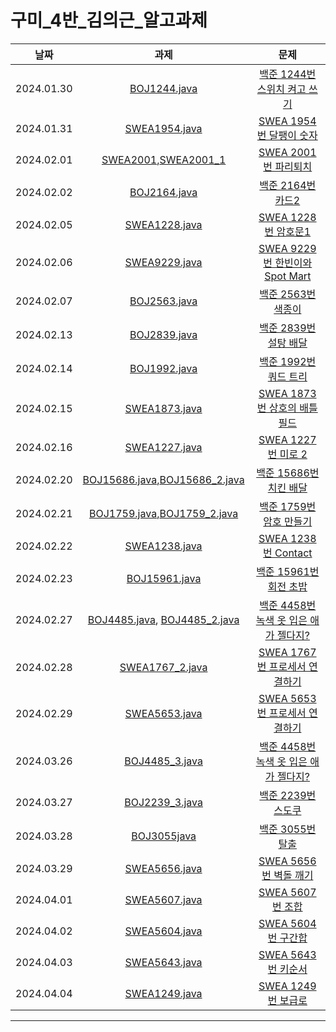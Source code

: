 # 구미_4반_김의근_알고과제

|날짜|과제|문제|
|:------:|:-------------------------:|:----------------------------------:|
|2024.01.30|[BOJ1244.java](./240130/BOJ1244.java)|[백준 1244번 스위치 켜고 쓰기](https://www.acmicpc.net/problem/1244)|
|2024.01.31|[SWEA1954.java](./240131/SWEA1954.java)|[SWEA 1954번 달팽이 숫자](https://swexpertacademy.com/main/code/problem/problemDetail.do?contestProbId=AV5PobmqAPoDFAUq)|
|2024.02.01|[SWEA2001](./240201/SWEA2001.java),[SWEA2001_1](./240201/SWEA2001_1.java)|[SWEA 2001번 파리퇴치](https://swexpertacademy.com/main/code/problem/problemDetail.do?contestProbId=AV5PzOCKAigDFAUq)|
|2024.02.02|[BOJ2164.java](./240202/BOJ2164.java)|[백준 2164번 카드2](https://www.acmicpc.net/problem/2164)|
|2024.02.05|[SWEA1228.java](./240205/SWEA1228.java)|[SWEA 1228번 암호문1](https://swexpertacademy.com/main/code/problem/problemDetail.do?contestProbId=AV14w-rKAHACFAYD)|
|2024.02.06|[SWEA9229.java](./240206/SWEA9229.java)|[SWEA 9229번 한빈이와 Spot Mart](https://swexpertacademy.com/main/code/problem/problemDetail.do?contestProbId=AW8Wj7cqbY0DFAXN)|
|2024.02.07|[BOJ2563.java](./240207/BOJ2563.java)|[백준 2563번 색종이](https://www.acmicpc.net/problem/2563)|
|2024.02.13|[BOJ2839.java](./240213/BOJ2839.java)|[백준 2839번 설탕 배달](https://www.acmicpc.net/problem/2839)|
|2024.02.14|[BOJ1992.java](./240214/BOJ1992.java)|[백준 1992번 쿼드 트리](https://www.acmicpc.net/problem/1992)|
|2024.02.15|[SWEA1873.java](./240215/SWEA1873.java)|[SWEA 1873번 상호의 배틀필드](https://swexpertacademy.com/main/code/problem/problemDetail.do?contestProbId=AV5LyE7KD2ADFAXc)|
|2024.02.16|[SWEA1227.java](./240216/SWEA1227.java)|[SWEA 1227번 미로 2](https://swexpertacademy.com/main/code/problem/problemDetail.do?contestProbId=AV14wL9KAGkCFAYD)|
|2024.02.20|[BOJ15686.java](./240220/BOJ15686.java),[BOJ15686_2.java](./240220/BOJ15686_2.java)|[백준 15686번 치킨 배달](https://www.acmicpc.net/problem/15686)|
|2024.02.21|[BOJ1759.java](./240221/BOJ1759.java),[BOJ1759_2.java](./240221/BOJ1759_2.java)|[백준 1759번 암호 만들기](https://www.acmicpc.net/problem/1759)|
|2024.02.22|[SWEA1238.java](./240222/SWEA1238.java)|[SWEA 1238번 Contact](https://swexpertacademy.com/main/code/problem/problemDetail.do?contestProbId=AV15B1cKAKwCFAYD)|
|2024.02.23|[BOJ15961.java](./240223/BOJ15961.java)|[백준 15961번 회전 초밥](https://www.acmicpc.net/problem/15961)|
|2024.02.27|[BOJ4485.java](./240227/BOJ4485.java), [BOJ4485_2.java](./240227/BOJ4485_2.java)|[백준 4458번 녹색 옷 입은 애가 젤다지?](https://www.acmicpc.net/problem/4485)|
|2024.02.28|[SWEA1767_2.java](./240228/SWEA1767_2.java)|[SWEA 1767번 프로세서 연결하기](https://swexpertacademy.com/main/code/problem/problemDetail.do?contestProbId=AV4suNtaXFEDFAUf)|
|2024.02.29|[SWEA5653.java](./240229/SWEA5653.java)|[SWEA 5653번 프로세서 연결하기](https://swexpertacademy.com/main/code/problem/problemDetail.do?contestProbId=AWXRJ8EKe48DFAUo)|
|2024.03.26|[BOJ4485_3.java](./240326/BOJ4485_3.java)|[백준 4458번 녹색 옷 입은 애가 젤다지?](https://www.acmicpc.net/problem/4485)|
|2024.03.27|[BOJ2239_3.java](./240327/BOJ2239.java)|[백준 2239번 스도쿠](https://www.acmicpc.net/problem/2239)|
|2024.03.28|[BOJ3055java](./240328/BOJ3055.java)|[백준 3055번 탈출](https://www.acmicpc.net/problem/3055)|
|2024.03.29|[SWEA5656.java](./240329/SWEA5656.java)|[SWEA 5656번 벽돌 깨기](https://swexpertacademy.com/main/code/problem/problemDetail.do?contestProbId=AWXRQm6qfL0DFAUo)|
|2024.04.01|[SWEA5607.java](./240401/SWEA5607.java)|[SWEA 5607번 조합](https://swexpertacademy.com/main/code/problem/problemDetail.do?contestProbId=AWXGKdbqczEDFAUo)|
|2024.04.02|[SWEA5604.java](./240402/SWEA5604.java)|[SWEA 5604번 구간합](https://swexpertacademy.com/main/code/problem/problemDetail.do?contestProbId=AWXGGNB6cnEDFAUo)|
|2024.04.03|[SWEA5643.java](./240403/SWEA5643.java)|[SWEA 5643번 키순서](https://swexpertacademy.com/main/code/problem/problemDetail.do?contestProbId=AWXQsLWKd5cDFAUo)|
|2024.04.04|[SWEA1249.java](./240404/SWEA1249.java)|[SWEA 1249번 보급로](https://swexpertacademy.com/main/code/problem/problemDetail.do?contestProbId=AV15QRX6APsCFAYD)|

---

<!---
|2024.02.01|[]()|[]()|
--->
